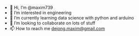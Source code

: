 - 👋 Hi, I’m @maxim739
- 👀 I’m interested in engineering
- 🌱 I’m currently learning data science with python and arduino
- 💞️ I’m looking to collaborate on lots of stuff
- 📫 How to reach me dejong.maxim@gmail.com

<!---
maxim739/maxim739 is a ✨ special ✨ repository because its `README.md` (this file) appears on your GitHub profile.
You can click the Preview link to take a look at your changes.
--->

